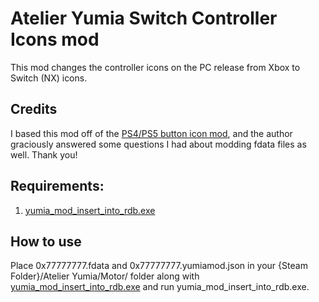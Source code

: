 # Atelier Yumia Switch Controller Icons mod

This mod changes the controller icons on the PC release from Xbox to Switch (NX) icons.  

## Credits

I based this mod off of the [PS4/PS5 button icon mod](https://github.com/mlleemiles/atelier-yumia-playstation-button), and the author graciously answered some questions I had about modding fdata files as well.  Thank you!

## Requirements:
1. [yumia_mod_insert_into_rdb.exe](https://github.com/eArmada8/yumia_fdata_tools/releases/download/v1.0.0/yumia_mod_insert_into_rdb.exe)

## How to use

Place 0x77777777.fdata and 0x77777777.yumiamod.json in your {Steam Folder}/Atelier Yumia/Motor/ folder along with 
[yumia_mod_insert_into_rdb.exe](https://github.com/eArmada8/yumia_fdata_tools/releases/download/v1.0.0/yumia_mod_insert_into_rdb.exe) and run yumia_mod_insert_into_rdb.exe.